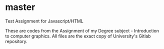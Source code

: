 # master
Test Assignment for Javascript/HTML

These are codes from the Assignment of my Degree subject - Introduction to computer graphics.
All files are the exact copy of University's Gitlab repository.
